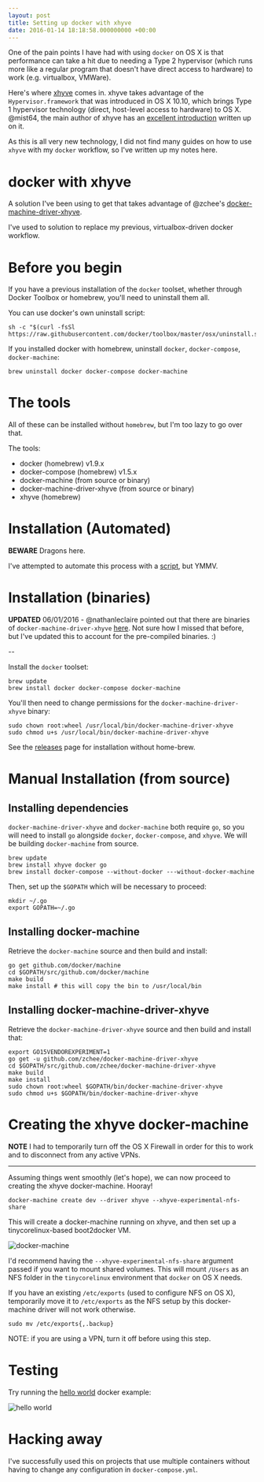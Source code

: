 ```yaml
---
layout: post
title: Setting up docker with xhyve
date: 2016-01-14 18:18:58.000000000 +00:00
---
```

One of the pain points I have had with using `docker` on OS X is that performance can take a hit due to needing a Type 2 hypervisor (which runs more like a regular program that doesn't have direct access to hardware) to work (e.g. virtualbox, VMWare). 

Here's where [xhyve](https://github.com/mist64/xhyve) comes in. xhyve takes advantage of the `Hypervisor.framework` that was introduced in OS X 10.10, which brings Type 1 hypervisor technology (direct, host-level access to hardware) to OS X. @mist64, the main author of xhyve has an [excellent introduction](http://www.pagetable.com/?p=831) written up on it.

As this is all very new technology, I did not find many guides on how to use `xhyve` with my `docker` workflow, so I've written up my notes here.

# docker with xhyve

A solution I've been using to get that takes advantage of @zchee's [docker-machine-driver-xhyve](https://github.com/zchee/docker-machine-driver-xhyve).

I've used to solution to replace my previous, virtualbox-driven docker workflow.

# Before you begin
 
If you have a previous installation of the `docker` toolset, whether through Docker Toolbox or homebrew, you'll need to uninstall them all.

You can use docker's own uninstall script:

```
sh -c "$(curl -fsSl https://raw.githubusercontent.com/docker/toolbox/master/osx/uninstall.sh)"
```

If you installed docker with homebrew, uninstall `docker`, `docker-compose`, `docker-machine`:

```
brew uninstall docker docker-compose docker-machine
```

# The tools

All of these can be installed without `homebrew`, but I'm too lazy to go over that. 

The tools:

- docker (homebrew) v1.9.x
- docker-compose (homebrew) v1.5.x
- docker-machine (from source or binary)
- docker-machine-driver-xhyve (from source or binary)
- xhyve (homebrew)

# Installation (Automated)

**BEWARE** Dragons here.

I've attempted to automate this process with a  [script](https://gist.github.com/0x414A/0d5303b787a449cd564f), but YMMV.

# Installation (binaries)

**UPDATED** 06/01/2016 - @nathanleclaire pointed out that there are binaries of `docker-machine-driver-xhyve` [here](https://github.com/zchee/docker-machine-driver-xhyve/releases). Not sure how I missed that before, but I've updated this to account for the pre-compiled binaries. :)

--

Install the `docker` toolset:

```
brew update
brew install docker docker-compose docker-machine
```

You'll then need to change permissions for the `docker-machine-driver-xhyve` binary:

```
sudo chown root:wheel /usr/local/bin/docker-machine-driver-xhyve
sudo chmod u+s /usr/local/bin/docker-machine-driver-xhyve
```

See the [releases](https://github.com/zchee/docker-machine-driver-xhyve/releases/latest) page for installation without home-brew.

# Manual Installation (from source)

## Installing dependencies

`docker-machine-driver-xhyve` and `docker-machine` both require `go`, so you will need to install `go` alongside `docker`, `docker-compose`, and `xhyve`. We will be building `docker-machine` from source.

```
brew update
brew install xhyve docker go
brew install docker-compose --without-docker ---without-docker-machine
```

Then, set up the `$GOPATH` which will be necessary to proceed:

```
mkdir ~/.go
export GOPATH=~/.go
```

## Installing docker-machine

Retrieve the `docker-machine` source and then build and install:

```
go get github.com/docker/machine
cd $GOPATH/src/github.com/docker/machine
make build
make install # this will copy the bin to /usr/local/bin
```

## Installing docker-machine-driver-xhyve

Retrieve the `docker-machine-driver-xhyve` source and then build and install that:

```
export GO15VENDOREXPERIMENT=1
go get -u github.com/zchee/docker-machine-driver-xhyve
cd $GOPATH/src/github.com/zchee/docker-machine-driver-xhyve
make build
make install
sudo chown root:wheel $GOPATH/bin/docker-machine-driver-xhyve
sudo chmod u+s $GOPATH/bin/docker-machine-driver-xhyve
```

# Creating the xhyve docker-machine

**NOTE** I had to temporarily turn off the OS X Firewall in order for this to work and to disconnect from any active VPNs. 

---

Assuming things went smoothly (let's hope), we can now proceed to creating the xhyve docker-machine. Hooray!

```
docker-machine create dev --driver xhyve --xhyve-experimental-nfs-share
```

This will create a docker-machine running on xhyve, and then set up a tinycorelinux-based boot2docker VM.

![docker-machine](http://i.imgur.com/4kuxr6h.png)

I'd recommend having the `--xhyve-experimental-nfs-share` argument passed if you want to mount shared volumes. This will mount `/Users` as an NFS folder in the `tinycorelinux` environment that `docker` on OS X needs.

If you have an existing `/etc/exports` (used to configure NFS on OS X), temporarily move it to `/etc/exports` as the NFS setup by this docker-machine driver will not work otherwise.

```
sudo mv /etc/exports{,.backup}
```

NOTE: if you are using a VPN, turn it off before using this step. 

# Testing

Try running the [hello world](https://docs.docker.com/engine/userguide/dockerizing/) docker example:

![hello world](http://i.imgur.com/aQKfhym.png)

# Hacking away

I've successfully used this on projects that use multiple containers without having to change any configuration in `docker-compose.yml`.


